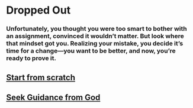 # Dropped Out

### Unfortunately, you thought you were too smart to bother with an assignment, convinced it wouldn’t matter. But look where that mindset got you. Realizing your mistake, you decide it’s time for a change—you want to be better, and now, you’re ready to prove it.

## [Start from scratch](../red/business.md)
## [Seek Guidance from God](../red/church.md)
